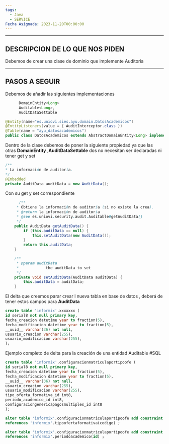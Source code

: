 ```yaml
---
tags:
  - Java
  - SERVICE
Fecha Asignada: 2023-11-20T00:00:00
---
```

----

## DESCRIPCION DE LO QUE NOS PIDEN

Debemos de crear una clase de dominio que implemente Auditoria

---

## PASOS A SEGUIR

Debemos de añadir las siguientes implementaciones

```java
	  DomainEntity<Long>
      Auditable<Long>, 
      AuditDataSettable 
```

```java
@Entity(name="es.uniovi.sies.ayu.domain.DatosAcademicos")
@EntityListeners(value = { AuditInterceptor.class })
@Table(name = "ayu_datosacademicos")
public class DatosAcademicos extends AbstractDomainEntity<Long> implements DomainEntity<Long>, Auditable<Long>, AuditDataSettable {
```

Dentro de la clase debemos de poner la siguiente propiedad ya que las otras **DomainEntity** ,**AuditDataSettable**  dos no necesitan ser declaradas ni tener get y set
```java
/**
* La información de auditoría.
*/
@Embedded
private AuditData auditData = new AuditData();
```

Con su get y set correspondiente 
```java
	  /**
     * Obtiene la información de auditoría (si no existe la crea).
     * @return la información de auditoría
     * @see es.uniovi.security.audit.Auditable#getAuditData()
     */
    public AuditData getAuditData() {
        if (this.auditData == null) {
            this.setAuditData(new AuditData());
        }
        return this.auditData;
    }

    /**
     * @param auditData
     *            the auditData to set
     */
    private void setAuditData(AuditData auditData) {
        this.auditData = auditData;
    }
```

El delta que creemos parar crear l nueva tabla en base de datos , deberá de tener estos campos para **AuditData**

```sql
create table 'informix'.xxxxxxx (
id serial8 not null primary key,
fecha_creacion datetime year to fraction(5),
fecha_modificacion datetime year to fraction(5),
__uuid__ varchar(36) not null,
usuario_creacion varchar(255),
usuario_modificacion varchar(255),
);
```


Ejemplo completo de delta  para la creación de una entidad Auditable #SQL 

```sql
create table 'informix'.configuracionmatriculaportipoofe (
id serial8 not null primary key,
fecha_creacion datetime year to fraction(5),
fecha_modificacion datetime year to fraction(5),
__uuid__ varchar(36) not null,
usuario_creacion varchar(255),
usuario_modificacion varchar(255),
tipo_oferta_formativa_id int8,
periodo_academico_id int8,
configuraciongenericapagosmultiples_id int8
);

alter table 'informix'.configuracionmatriculaportipoofe add constraint foreign key (tipo_oferta_formativa_id)
references 'informix'.tipoofertaformativa(codigo) ;

alter table 'informix'.configuracionmatriculaportipoofe add constraint foreign key(periodo_academico_id)
references 'informix'.periodoacademico(id) ;
```